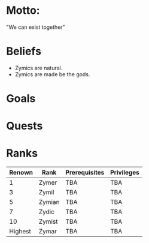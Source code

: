 # Motto:
"We can exist together"
# Beliefs
- Zymics are natural. 
- Zymics are made be the gods.
# Goals
# Quests 
# Ranks
| Renown | Rank | Prerequisites | Privileges |
| ---- | ----- | ---- | ---- |
| 1 | Zymer | TBA | TBA |
| 3 | Zymil | TBA | TBA |
| 5 | Zymian | TBA | TBA |
| 7 | Zydic | TBA | TBA |
| 10 | Zymist | TBA | TBA |
| Highest | Zymar | TBA | TBA |